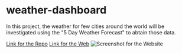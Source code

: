 # weather-dashboard

In this project, the weather for few cities around the world will be investigated using the "5 Day Weather Forecast" to abtain those data.

[Link for the Repo]()
[Link for the Web]()
![Screenshot for the Website]()